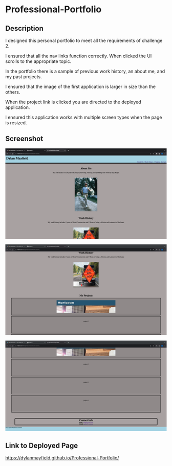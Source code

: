 # Professional-Portfolio

## Description

I designed this personal portfolio to meet all the requirements of challenge 2.

I ensured that all the nav links function correctly. When clicked the UI scrolls to the appropriate topic.

In the portfolio there is a sample of previous work history, an about me, and my past projects.

I ensured that the image of the first application is larger in size than the others.

When the project link is clicked you are directed to the deployed application.

I ensured this application works with multiple screen types when the page is resized.

## Screenshot

![Alt text](<assets/images/Screenshot 2023-08-18 at 2.13.01 AM 2.png>)

![Alt text](<assets/images/Screenshot 2023-08-18 at 2.13.32 AM (2).png>)

![Alt text](<assets/images/Screenshot 2023-08-18 at 2.13.34 AM (2).png>)

## Link to Deployed Page

https://dylanmayfield.github.io/Professional-Portfolio/
